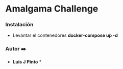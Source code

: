 # Amalgama Challenge

### Instalación

* Levantar el contenedores **docker-compose up -d**


### Autor ✒️
* **Luis J Pinto** *
